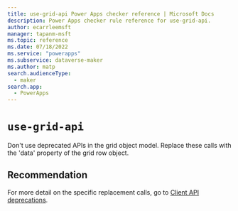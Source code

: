 ```yaml
---
title: use-grid-api Power Apps checker reference | Microsoft Docs
description: Power Apps checker rule reference for use-grid-api.
author: ecarrleemsft
manager: tapanm-msft
ms.topic: reference
ms.date: 07/18/2022
ms.service: "powerapps"
ms.subservice: dataverse-maker
ms.author: matp
search.audienceType: 
  - maker
search.app: 
  - PowerApps
---
```

# `use-grid-api`

Don't use deprecated APIs in the grid object model. Replace these calls with the 'data' property of the grid row object.

## Recommendation

For more detail on the specific replacement calls, go to [Client API deprecations](/power-platform/important-changes-coming#some-client-apis-are-deprecated).
